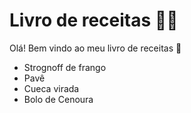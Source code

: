 # Livro de receitas :man_cook:

Olá! Bem vindo ao meu livro de receitas :wave:
 - Strognoff de frango
 - Pavê
 - Cueca virada
 - Bolo de Cenoura
